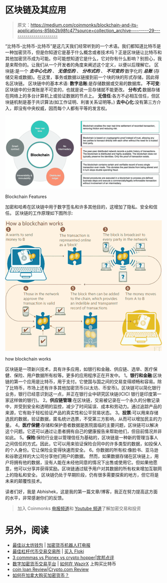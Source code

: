 # 区块链及其应用

> 原文：<https://medium.com/coinmonks/blockchain-and-its-applications-85bb2b98fc47?source=collection_archive---------29----------------------->

“比特币-比特币-比特币”是这几天我们经常听到的一个术语。我们都知道比特币是一种加密货币，但是你知道它是基于什么概念或者技术吗？正是区块链让比特币和其他加密货币成为可能。你可能想知道它是什么，它对你有什么影响？别担心，我是来帮你的。让我们从一个开发者的角度来阐述这个定义，以便以后理解它。
区块链:是一个 ***去中心化的*** 、 ***无信任的*** 、 ***分布式的*** 、 ***不可变的*** 数字化的 ***总账*** (存储交易或数据)。在这里，事务或数据以链接到前一个块的块的形式存储，因此得名区块链。
区块链中的基本术语:
**数字总账**:是存储数据或交易的数据库。
**不可变**:区块链中的分类账是不可变的，也就是说一旦存储就不能更改。
**分布式**:数据存储在网络上的多台计算机上或验证数据的节点上。
**无信任**:各方不必相互信任，但区块链机制是基于共识算法(如工作证明、利害关系证明等。)
**去中心化**:没有第三方介入，即没有中央权威，因而每个人都有平等的发言权。

![](img/5443f5c2ac35afdd091c99b44d6b4dc6.png)

Blockchain Features

加密和哈希在区块链中用于数字签名和许多其他目的，这增加了隐私、安全和信任。
区块链的工作原理如下图所示:

![](img/a5fee9b63f92a9d8d3f1a6b60d957b44.png)

how blockchain works

区块链是一项新兴技术，具有许多应用，如银行和金融、供应链、选举、医疗保健、保险、用户数据所有权等。更多的应用程序正在开发中。
1。**银行和金融**:区块链的第一个应用是比特币，用于支付。它使国与国之间的交易变得顺畅和容易。除了比特币，市场上还有许多其他加密货币(以太坊、币安币)。区块链可以简化银行业务，银行已经意识到这一点，并正在银行业中研究区块链(ICICI 银行是印度第一家这样做的银行)。
2。**供应链管理**:在区块链，交易被记录在一个永久的分散记录中，并受到安全和透明的监控，减少了时间延误、成本和劳动力。通过追踪产品的来源，它有助于轻松验证产品的真实性和公平贸易状态。
3。**投票**:可以用来存储选民的数据，验证数据，匿名统计选票，不受第三方影响，从而可以增加民主的力量。
4。**医疗保健**:存储和保护患者数据是医院面临的主要问题，区块链可以解决这个问题。它还可以通过让患者拥有自己的健康报告来帮助他们，但目前情况并非如此。
5。**保险**:保险行业是以管理信任为基础的，区块链是一种新的管理当事人之间信任的方式。因此，它可以用来验证保险合同中的许多类型的数据，如投保人的个人身份。它让保险业变得快速而安全。
6。你数据的所有权:像脸书、亚马逊和谷歌这样的大公司分享他们用户的数据。
然而，如果数据存储在区块链上，用户将拥有他的数据，没有人能在未经他同意的情况下出售或使用它。但如果他愿意，他可以分享并获得奖励。区块链通过赋予用户对其数据的所有权来增加互联网上的隐私和安全。
区块链仍处于早期阶段，仍有很多需要探索的地方，但它将是未来的颠覆性技术。

读者们好，我是 Abhishek，这是我的第一篇文章/博客，我正在努力提高这方面的水平，非常感谢你们的反馈。

> 加入 Coinmonks [电报频道](https://t.me/coincodecap)和 [Youtube 频道](https://www.youtube.com/c/coinmonks/videos)了解加密交易和投资

# 另外，阅读

*   [最佳以太坊钱包](https://coincodecap.com/best-ethereum-wallets) | [加密货币机器人打电报](https://coincodecap.com/telegram-crypto-bots)
*   [最佳杠杆代币交易交易所](https://coincodecap.com/leveraged-token-exchanges) | [买入 Floki](https://coincodecap.com/buy-floki-inu-token)
*   [3 commmas vs Pionex vs crypto hopper](https://coincodecap.com/3commas-vs-pionex-vs-cryptohopper)|[宾邦点评](https://coincodecap.com/bingbon-review)
*   [数字加密货币交易平台](/coinmonks/top-10-crypto-copy-trading-platforms-for-beginners-d0c37c7d698c) | [如何在 WazirX](/coinmonks/buy-bitcoin-on-wazirx-2d12b7989af1) 上购买比特币
*   [coin loan Review](https://coincodecap.com/coinloan-review)|[Crypto.com Review](/coinmonks/crypto-com-review-f143dca1f74c)
*   [如何在加拿大购买加密货币？](https://coincodecap.com/how-to-buy-cryptocurrency-in-canada)